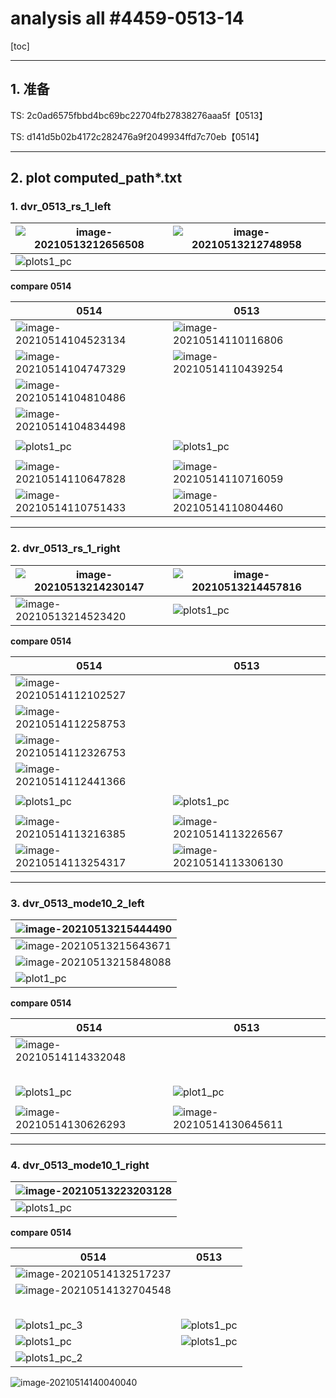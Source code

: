 # analysis all #4459-0513-14

[toc]

---

## 1. 准备

TS: 2c0ad6575fbbd4bc69bc22704fb27838276aaa5f【0513】

TS: d141d5b02b4172c282476a9f2049934ffd7c70eb【0514】



---

## 2. plot computed_path*.txt

### 1. dvr_0513_rs_1_left

| ![image-20210513212656508](/home/ds16v2/.config/Typora/typora-user-images/image-20210513212656508.png) | ![image-20210513212748958](/home/ds16v2/.config/Typora/typora-user-images/image-20210513212748958.png) |
| ------------------------------------------------------------ | ------------------------------------------------------------ |
| ![plots1_pc](/home/ds16v2/Work/TS_PC/4459_20210513/pc/dvr_0513_rs_2_left/plots_pc/plots1_pc.png) |                                                              |



**compare 0514**

| 0514                                                         | 0513                                                         |
| ------------------------------------------------------------ | ------------------------------------------------------------ |
| ![image-20210514104523134](/home/ds16v2/.config/Typora/typora-user-images/image-20210514104523134.png) | ![image-20210514110116806](/home/ds16v2/.config/Typora/typora-user-images/image-20210514110116806.png) |
| ![image-20210514104747329](/home/ds16v2/.config/Typora/typora-user-images/image-20210514104747329.png) | ![image-20210514110439254](/home/ds16v2/.config/Typora/typora-user-images/image-20210514110439254.png) |
| ![image-20210514104810486](/home/ds16v2/.config/Typora/typora-user-images/image-20210514104810486.png) |                                                              |
| ![image-20210514104834498](/home/ds16v2/.config/Typora/typora-user-images/image-20210514104834498.png) |                                                              |
|                                                              |                                                              |
| ![plots1_pc](/home/ds16v2/Work/TS_PC/4459_20210513/pc/dvr_0513_rs_2_left_14/plots_pc_14/plots1_pc.png) | ![plots1_pc](/home/ds16v2/Work/TS_PC/4459_20210513/pc/dvr_0513_rs_2_left_14/plots_pc/plots1_pc.png) |
|                                                              |                                                              |
| ![image-20210514110647828](/home/ds16v2/.config/Typora/typora-user-images/image-20210514110647828.png) | ![image-20210514110716059](/home/ds16v2/.config/Typora/typora-user-images/image-20210514110716059.png) |
| ![image-20210514110751433](/home/ds16v2/.config/Typora/typora-user-images/image-20210514110751433.png) | ![image-20210514110804460](/home/ds16v2/.config/Typora/typora-user-images/image-20210514110804460.png) |



---

### 2. dvr_0513_rs_1_right

| ![image-20210513214230147](/home/ds16v2/.config/Typora/typora-user-images/image-20210513214230147.png) | ![image-20210513214457816](/home/ds16v2/.config/Typora/typora-user-images/image-20210513214457816.png) |
| ------------------------------------------------------------ | ------------------------------------------------------------ |
| ![image-20210513214523420](/home/ds16v2/.config/Typora/typora-user-images/image-20210513214523420.png) | ![plots1_pc](/home/ds16v2/Work/TS_PC/4459_20210513/pc/dvr_0513_rs_1_right/plots_pc/plots1_pc.png) |



**compare 0514**

| 0514                                                         | 0513                                                         |
| ------------------------------------------------------------ | ------------------------------------------------------------ |
| ![image-20210514112102527](/home/ds16v2/.config/Typora/typora-user-images/image-20210514112102527.png) |                                                              |
| ![image-20210514112258753](/home/ds16v2/.config/Typora/typora-user-images/image-20210514112258753.png) |                                                              |
| ![image-20210514112326753](/home/ds16v2/.config/Typora/typora-user-images/image-20210514112326753.png) |                                                              |
| ![image-20210514112441366](/home/ds16v2/.config/Typora/typora-user-images/image-20210514112441366.png) |                                                              |
|                                                              |                                                              |
| ![plots1_pc](/home/ds16v2/Work/TS_PC/4459_20210513/pc/dvr_0513_rs_1_right_14/plots_pc_14/plots1_pc.png) | ![plots1_pc](/home/ds16v2/Work/TS_PC/4459_20210513/pc/dvr_0513_rs_1_right_14/plots_pc/plots1_pc.png) |
|                                                              |                                                              |
| ![image-20210514113216385](/home/ds16v2/.config/Typora/typora-user-images/image-20210514113216385.png) | ![image-20210514113226567](/home/ds16v2/.config/Typora/typora-user-images/image-20210514113226567.png) |
| ![image-20210514113254317](/home/ds16v2/.config/Typora/typora-user-images/image-20210514113254317.png) | ![image-20210514113306130](/home/ds16v2/.config/Typora/typora-user-images/image-20210514113306130.png) |



---

### 3. dvr_0513_mode10_2_left



| ![image-20210513215444490](/home/ds16v2/.config/Typora/typora-user-images/image-20210513215444490.png) |
| ------------------------------------------------------------ |
| ![image-20210513215643671](/home/ds16v2/.config/Typora/typora-user-images/image-20210513215643671.png) |
| ![image-20210513215848088](/home/ds16v2/.config/Typora/typora-user-images/image-20210513215848088.png) |
| ![plot1_pc](/home/ds16v2/Work/TS_PC/4459_20210513/pc/dvr_0513_mode10_2_left/plots_pc/plot1_pc.png) |



**compare 0514**





| 0514                                                         | 0513                                                         |
| ------------------------------------------------------------ | ------------------------------------------------------------ |
| ![image-20210514114332048](/home/ds16v2/.config/Typora/typora-user-images/image-20210514114332048.png) |                                                              |
|                                                              |                                                              |
|                                                              |                                                              |
|                                                              |                                                              |
|                                                              |                                                              |
|                                                              |                                                              |
| ![plots1_pc](/home/ds16v2/Work/TS_PC/4459_20210513/pc/dvr_0513_mode10_2_left_14/plots_pc_14/plots1_pc.png) | ![plot1_pc](/home/ds16v2/Work/TS_PC/4459_20210513/pc/dvr_0513_mode10_2_left_14/plots_pc/plot1_pc.png) |
|                                                              |                                                              |
| ![image-20210514130626293](/home/ds16v2/.config/Typora/typora-user-images/image-20210514130626293.png) | ![image-20210514130645611](/home/ds16v2/.config/Typora/typora-user-images/image-20210514130645611.png) |





---

### 4. dvr_0513_mode10_1_right

| ![image-20210513223203128](/home/ds16v2/.config/Typora/typora-user-images/image-20210513223203128.png) |
| ------------------------------------------------------------ |
| ![plots1_pc](/home/ds16v2/Work/TS_PC/4459_20210513/pc/dvr_0513_mode10_1_right/plots_pc/plots1_pc.png) |





**compare 0514**





| 0514                                                         | 0513                                                         |
| ------------------------------------------------------------ | ------------------------------------------------------------ |
| ![image-20210514132517237](/home/ds16v2/.config/Typora/typora-user-images/image-20210514132517237.png) |                                                              |
| ![image-20210514132704548](/home/ds16v2/.config/Typora/typora-user-images/image-20210514132704548.png) |                                                              |
|                                                              |                                                              |
|                                                              |                                                              |
|                                                              |                                                              |
|                                                              |                                                              |
|                                                              |                                                              |
| ![plots1_pc_3](/home/ds16v2/Work/TS_PC/4459_20210513/pc/dvr_0513_mode10_1_right_14/plots_pc_14/plots1_pc_3.png) | ![plots1_pc](/home/ds16v2/Work/TS_PC/4459_20210513/pc/dvr_0513_mode10_1_right_14/plots_pc/plots1_pc.png) |
| ![plots1_pc](/home/ds16v2/Work/TS_PC/4459_20210513/pc/dvr_0513_mode10_1_right_14/plots_pc_14/plots1_pc.png) | ![plots1_pc](/home/ds16v2/Work/TS_PC/4459_20210513/pc/dvr_0513_mode10_1_right_14/plots_pc/plots1_pc.png) |
| ![plots1_pc_2](/home/ds16v2/Work/TS_PC/4459_20210513/pc/dvr_0513_mode10_1_right_14/plots_pc_14/plots1_pc_2.png) |                                                              |

![image-20210514140040040](/home/ds16v2/.config/Typora/typora-user-images/image-20210514140040040.png)